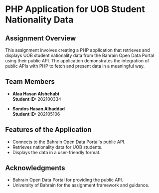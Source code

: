 # PHP Application for UOB Student Nationality Data

## Assignment Overview

This assignment involves creating a PHP application that retrieves and displays UOB student nationality data from the Bahrain Open Data Portal using their public API. The application demonstrates the integration of public APIs with PHP to fetch and present data in a meaningful way.

## Team Members

- **Alaa Hasan Alshehabi**  
  **Student ID:** 202100334

- **Sondos Hasan Alhaddad**  
  **Student ID:** 202105106

## Features of the Application

- Connects to the Bahrain Open Data Portal's public API.
- Retrieves nationality data for UOB students.
- Displays the data in a user-friendly format.


## Acknowledgments

- Bahrain Open Data Portal for providing the public API.
- University of Bahrain for the assignment framework and guidance.
